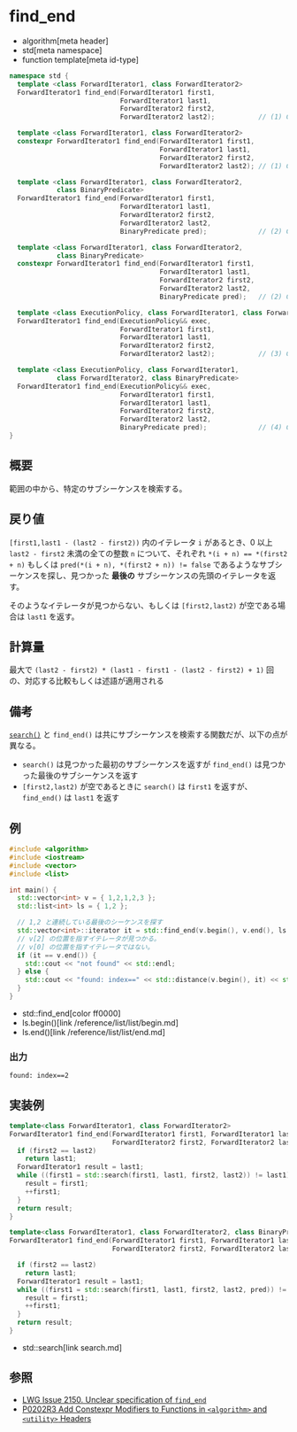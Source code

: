 # find_end
* algorithm[meta header]
* std[meta namespace]
* function template[meta id-type]

```cpp
namespace std {
  template <class ForwardIterator1, class ForwardIterator2>
  ForwardIterator1 find_end(ForwardIterator1 first1,
                            ForwardIterator1 last1,
                            ForwardIterator2 first2,
                            ForwardIterator2 last2);           // (1) C++03

  template <class ForwardIterator1, class ForwardIterator2>
  constexpr ForwardIterator1 find_end(ForwardIterator1 first1,
                                      ForwardIterator1 last1,
                                      ForwardIterator2 first2,
                                      ForwardIterator2 last2); // (1) C++20

  template <class ForwardIterator1, class ForwardIterator2,
            class BinaryPredicate>
  ForwardIterator1 find_end(ForwardIterator1 first1,
                            ForwardIterator1 last1,
                            ForwardIterator2 first2,
                            ForwardIterator2 last2,
                            BinaryPredicate pred);             // (2) C++03

  template <class ForwardIterator1, class ForwardIterator2,
            class BinaryPredicate>
  constexpr ForwardIterator1 find_end(ForwardIterator1 first1,
                                      ForwardIterator1 last1,
                                      ForwardIterator2 first2,
                                      ForwardIterator2 last2,
                                      BinaryPredicate pred);   // (2) C++20

  template <class ExecutionPolicy, class ForwardIterator1, class ForwardIterator2>
  ForwardIterator1 find_end(ExecutionPolicy&& exec,
                            ForwardIterator1 first1,
                            ForwardIterator1 last1,
                            ForwardIterator2 first2,
                            ForwardIterator2 last2);           // (3) C++17

  template <class ExecutionPolicy, class ForwardIterator1,
            class ForwardIterator2, class BinaryPredicate>
  ForwardIterator1 find_end(ExecutionPolicy&& exec,
                            ForwardIterator1 first1,
                            ForwardIterator1 last1,
                            ForwardIterator2 first2,
                            ForwardIterator2 last2,
                            BinaryPredicate pred);             // (4) C++17
}
```

## 概要
範囲の中から、特定のサブシーケンスを検索する。


## 戻り値
`[first1,last1 - (last2 - first2))` 内のイテレータ `i` があるとき、0 以上 `last2 - first2` 未満の全ての整数 `n` について、それぞれ `*(i + n) == *(first2 + n)` もしくは `pred(*(i + n), *(first2 + n)) != false` であるようなサブシーケンスを探し、見つかった **最後の** サブシーケンスの先頭のイテレータを返す。

そのようなイテレータが見つからない、もしくは `[first2,last2)` が空である場合は `last1` を返す。


## 計算量
最大で `(last2 - first2) * (last1 - first1 - (last2 - first2) + 1)` 回の、対応する比較もしくは述語が適用される


## 備考
[`search()`](search.md) と `find_end()` は共にサブシーケンスを検索する関数だが、以下の点が異なる。

* `search()` は見つかった最初のサブシーケンスを返すが `find_end()` は見つかった最後のサブシーケンスを返す
* `[first2,last2)` が空であるときに `search()` は `first1` を返すが、`find_end()` は `last1` を返す


## 例
```cpp example
#include <algorithm>
#include <iostream>
#include <vector>
#include <list>

int main() {
  std::vector<int> v = { 1,2,1,2,3 };
  std::list<int> ls = { 1,2 };

  // 1,2 と連続している最後のシーケンスを探す
  std::vector<int>::iterator it = std::find_end(v.begin(), v.end(), ls.begin(), ls.end());
  // v[2] の位置を指すイテレータが見つかる。
  // v[0] の位置を指すイテレータではない。
  if (it == v.end()) {
    std::cout << "not found" << std::endl;
  } else {
    std::cout << "found: index==" << std::distance(v.begin(), it) << std::endl;
  }
}
```
* std::find_end[color ff0000]
* ls.begin()[link /reference/list/list/begin.md]
* ls.end()[link /reference/list/list/end.md]

### 出力
```
found: index==2
```


## 実装例
```cpp
template<class ForwardIterator1, class ForwardIterator2>
ForwardIterator1 find_end(ForwardIterator1 first1, ForwardIterator1 last1,
                          ForwardIterator2 first2, ForwardIterator2 last2) {
  if (first2 == last2)
    return last1;
  ForwardIterator1 result = last1;
  while ((first1 = std::search(first1, last1, first2, last2)) != last1) {
    result = first1;
    ++first1;
  }
  return result;
}

template<class ForwardIterator1, class ForwardIterator2, class BinaryPredicate>
ForwardIterator1 find_end(ForwardIterator1 first1, ForwardIterator1 last1,
                          ForwardIterator2 first2, ForwardIterator2 last2, BinaryPredicate pred) {

  if (first2 == last2)
    return last1;
  ForwardIterator1 result = last1;
  while ((first1 = std::search(first1, last1, first2, last2, pred)) != last1) {
    result = first1;
    ++first1;
  }
  return result;
}
```
* std::search[link search.md]


## 参照
- [LWG Issue 2150. Unclear specification of `find_end`](http://www.open-std.org/jtc1/sc22/wg21/docs/lwg-defects.html#2150)
- [P0202R3 Add Constexpr Modifiers to Functions in `<algorithm>` and `<utility>` Headers](http://www.open-std.org/jtc1/sc22/wg21/docs/papers/2017/p0202r3.html)
